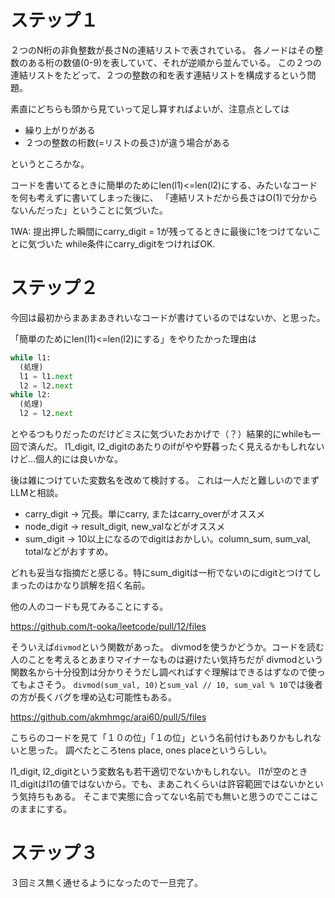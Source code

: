# ステップ１

２つのN桁の非負整数が長さNの連結リストで表されている。
各ノードはその整数のある桁の数値(0-9)を表していて、それが逆順から並んでいる。
この２つの連結リストをたどって、２つの整数の和を表す連結リストを構成するという問題。

素直にどちらも頭から見ていって足し算すればよいが、注意点としては

- 繰り上がりがある
- ２つの整数の桁数(=リストの長さ)が違う場合がある

というところかな。

コードを書いてるときに簡単のためにlen(l1)<=len(l2)にする、みたいなコードを何も考えずに書いてしまった後に、
「連結リストだから長さはO(1)で分からないんだった」ということに気づいた。

1WA: 提出押した瞬間にcarry_digit = 1が残ってるときに最後に1をつけてないことに気づいた
while条件にcarry_digitをつければOK.

# ステップ２

今回は最初からまあまあきれいなコードが書けているのではないか、と思った。

「簡単のためにlen(l1)<=len(l2)にする」をやりたかった理由は

```python
while l1:
  (処理)
  l1 = l1.next
  l2 = l2.next
while l2:
  (処理)
  l2 = l2.next
```

とやるつもりだったのだけどミスに気づいたおかげで（？）結果的にwhileも一回で済んだ。
l1_digit, l2_digitのあたりのifがやや野暮ったく見えるかもしれないけど…個人的には良いかな。

後は雑につけていた変数名を改めて検討する。
これは一人だと難しいのでまずLLMと相談。

- carry_digit -> 冗長。単にcarry, またはcarry_overがオススメ
- node_digit -> result_digit, new_valなどがオススメ
- sum_digit -> 10以上になるのでdigitはおかしい。column_sum, sum_val, totalなどがおすすめ。

どれも妥当な指摘だと感じる。特にsum_digitは一桁でないのにdigitとつけてしまったのはかなり誤解を招く名前。

他の人のコードも見てみることにする。

https://github.com/t-ooka/leetcode/pull/12/files

そういえば`divmod`という関数があった。
divmodを使うかどうか。コードを読む人のことを考えるとあまりマイナーなものは避けたい気持ちだが
divmodという関数名から十分役割は分かりそうだし調べればすぐ理解はできるはずなので使ってもよさそう。
`divmod(sum_val, 10)`と`sum_val // 10, sum_val % 10`では後者の方が長くバグを埋め込む可能性もある。

https://github.com/akmhmgc/arai60/pull/5/files

こちらのコードを見て「１０の位」「１の位」という名前付けもありかもしれないと思った。
調べたところtens place, ones placeというらしい。

l1_digit, l2_digitという変数名も若干適切でないかもしれない。
l1が空のときl1_digitはl1の値ではないから。でも、まあこれくらいは許容範囲ではないかという気持ちもある。
そこまで実態に合ってない名前でも無いと思うのでここはこのままにする。

# ステップ３

３回ミス無く通せるようになったので一旦完了。
